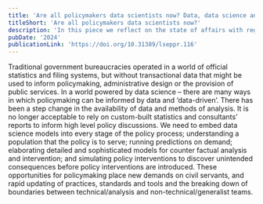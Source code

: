 ```yaml
---
title: 'Are all policymakers data scientists now? Data, data science and evidence in policymaking'
titleShort: 'Are all policymakers data scientists now?'
description: 'In this piece we reflect on the state of affairs with regard to the adoption of data science methods in the public sphere. The analysis looks at the potential adoption these tools according to three dimensions: pace, penetration, and profundity.'
pubDate: '2024'
publicationLink: 'https://doi.org/10.31389/lseppr.116'
---
```


Traditional government bureaucracies operated in a world of official statistics and filing systems, but without transactional data that might be used to inform policymaking, administrative design or the provision of public services. In a world powered by data science – there are many ways in which policymaking can be informed by data and ‘data-driven’. There has been a step change in the availability of data and methods of analysis. It is no longer acceptable to rely on custom-built statistics and consultants’ reports to inform high level policy discussions. We need to embed data science models into every stage of the policy process; understanding a population that the policy is to serve; running predictions on demand; elaborating detailed and sophisticated models for counter factual analysis and intervention; and simulating policy interventions to discover unintended consequences before policy interventions are introduced. These opportunities for policymaking place new demands on civil servants, and rapid updating of practices, standards and tools and the breaking down of boundaries between technical/analysis and non-technical/generalist teams.
